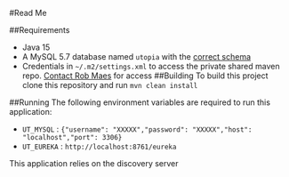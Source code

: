 #Read Me

##Requirements
* Java 15
* A MySQL 5.7 database named `utopia` with the [correct schema](https://github.com/Java-Feb-CRAM/liquibase-ut)
* Credentials in `~/.m2/settings.xml` to access the private shared maven repo. [Contact Rob Maes](https://github.com/robert-maes) for access
##Building
To build this project clone this repository and run `mvn clean install`

##Running
The following environment variables are required to run this application:
* `UT_MYSQL` : `{"username": "XXXXX","password": "XXXXX","host": "localhost","port": 3306}`
* `UT_EUREKA` : `http://localhost:8761/eureka`

This application relies on the discovery server
